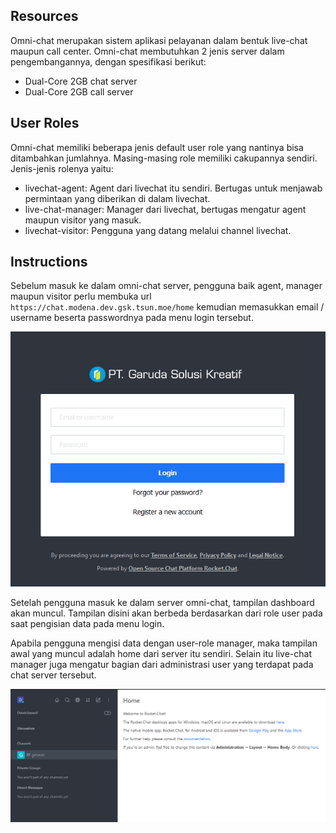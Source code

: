 ## Resources

Omni-chat merupakan sistem aplikasi pelayanan dalam bentuk live-chat maupun call center. Omni-chat membutuhkan 2 jenis server dalam pengembangannya, dengan spesifikasi berikut:

- Dual-Core 2GB chat server
- Dual-Core 2GB call server

## User Roles
Omni-chat memiliki beberapa jenis default user role yang nantinya bisa ditambahkan jumlahnya. Masing-masing role memiliki cakupannya sendiri.
Jenis-jenis rolenya yaitu:

- livechat-agent: Agent dari livechat itu sendiri. Bertugas untuk menjawab permintaan yang diberikan di dalam livechat.
- live-chat-manager: Manager dari livechat, bertugas mengatur agent maupun visitor yang masuk.
- livechat-visitor: Pengguna yang datang melalui channel livechat.

## Instructions
Sebelum masuk ke dalam omni-chat server, pengguna baik agent, manager maupun visitor perlu membuka url `https://chat.modena.dev.gsk.tsun.moe/home` kemudian memasukkan email / username beserta passwordnya pada menu login tersebut.

![Instructions](login.PNG)

Setelah pengguna masuk ke dalam server omni-chat, tampilan dashboard akan muncul. Tampilan disini akan berbeda berdasarkan dari role user pada saat pengisian data pada menu login.

Apabila pengguna mengisi data dengan user-role manager, maka tampilan awal yang muncul adalah home dari server itu sendiri. Selain itu live-chat manager juga mengatur bagian dari administrasi user yang terdapat pada chat server tersebut.

![Instructions](user-role-manager.PNG)


